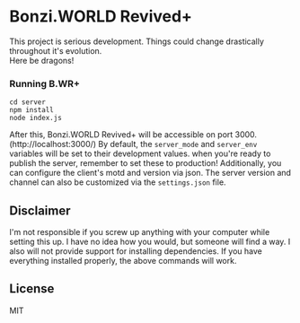 # Bonzi.WORLD Revived+

This project is serious development. Things could change drastically throughout it's evolution.
<br>
Here be dragons!

### Running B.WR+
```
cd server
npm install
node index.js
```
After this, Bonzi.WORLD Revived+ will be accessible on port 3000. (http://localhost:3000/)
By default, the `server_mode` and `server_env` variables will be set to their development values. when you're ready to publish the server, remember to set these to production!
Additionally, you can configure the client's motd and version via json. The server version and channel can also be customized via the `settings.json` file.

## Disclaimer
I'm not responsible if you screw up anything with your computer while setting this up. I have no idea how you would, but someone will find a way. I also will not provide support for installing dependencies. If you have everything installed properly, the above commands will work.

## License
MIT
